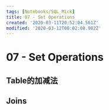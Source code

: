 ```yaml
---
tags: [Notebooks/SQL_Mick]
title: 07 - Set Operations
created: '2020-03-11T20:52:04.561Z'
modified: '2020-03-12T08:02:08.982Z'
---
```


# 07 - Set Operations

## Table的加减法



## Joins




